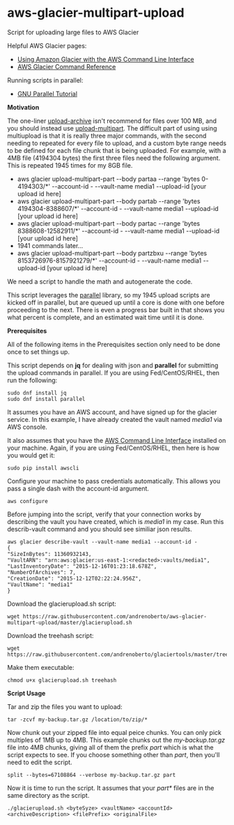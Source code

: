 # aws-glacier-multipart-upload
Script for uploading large files to AWS Glacier

Helpful AWS Glacier pages:
 - <a href="http://docs.aws.amazon.com/cli/latest/userguide/cli-using-glacier.html#cli-using-glacier-initiate">Using Amazon Glacier with the AWS Command Line Interface</a>
 - <a href="http://docs.aws.amazon.com/cli/latest/reference/glacier/index.html#cli-aws-glacier">AWS Glacier Command Reference</a>

Running scripts in parallel:
 - <a href="https://www.gnu.org/software/parallel/parallel_tutorial.html">GNU Parallel Tutorial</a>

**Motivation**

The one-liner <a href="http://docs.aws.amazon.com/cli/latest/reference/glacier/upload-archive.html">upload-archive</a> isn't recommend for files over 100 MB, and you should instead use <a href="http://docs.aws.amazon.com/cli/latest/reference/glacier/upload-multipart-part.html">upload-multipart<a/>. The difficult part of using using multiupload is that it is really three major commands, with the second needing to repeated for every file to upload, and a custom byte range needs to be defined for each file chunk that is being uploaded.  For example, with a 4MB file (4194304 bytes) the first three files need the following argument.  This is repeated 1945 times for my 8GB file.
 - aws glacier upload-multipart-part --body partaa --range 'bytes 0-4194303/*' --account-id - --vault-name media1 --upload-id [your upload id here]
 - aws glacier upload-multipart-part --body partab --range 'bytes 4194304-8388607/*' --account-id - --vault-name media1 --upload-id [your upload id here]
 - aws glacier upload-multipart-part --body partac --range 'bytes 8388608-12582911/*' --account-id - --vault-name media1 --upload-id [your upload id here]
 - 1941 commands later...
 - aws glacier upload-multipart-part --body partzbxu --range 'bytes 8153726976-8157921279/*' --account-id - --vault-name media1 --upload-id [your upload id here]

We need a script to handle the math and autogenerate the code.  

This script leverages the <a href="https://www.gnu.org/software/parallel/parallel_tutorial.html">parallel</a> library, so my 1945 upload scripts are kicked off in parallel, but are queued up until a core is done with one before proceeding to the next.  There is even a progress bar built in that shows you what percent is complete, and an estimated wait time until it is done.

**Prerequisites**

All of the following items in the Prerequisites section only need to be done once to set things up. 

This script depends on <b>jq</b> for dealing with json and <b>parallel</b> for submitting the upload commands in parallel.  If you are using Fed/CentOS/RHEL, then run the following:

    sudo dnf install jq
    sudo dnf install parallel

It assumes you have an AWS account, and have signed up for the glacier service.  In this example, I have already created the vault named <i>media1</i> via AWS console.

It also assumes that you have the <a href="http://docs.aws.amazon.com/cli/latest/userguide/installing.html">AWS Command Line Interface</a> installed on your machine.  Again, if you are using Fed/CentOS/RHEL, then here is how you would get it:

    sudo pip install awscli

Configure your machine to pass credentials automatically.  This allows you pass a single dash with the account-id argument.

    aws configure

Before jumping into the script, verify that your connection works by describing the vault you have created, which is <i>media1</i> in my case. Run this describ-vault command and you should see similiar json results. 

    aws glacier describe-vault --vault-name media1 --account-id -
    {
    "SizeInBytes": 11360932143, 
    "VaultARN": "arn:aws:glacier:us-east-1:<redacted>:vaults/media1", 
    "LastInventoryDate": "2015-12-16T01:23:18.678Z", 
    "NumberOfArchives": 7, 
    "CreationDate": "2015-12-12T02:22:24.956Z", 
    "VaultName": "media1"
    }

Download the glacierupload.sh script:

    wget https://raw.githubusercontent.com/andrenoberto/aws-glacier-multipart-upload/master/glacierupload.sh

Download the treehash script:

    wget https://raw.githubusercontent.com/andrenoberto/glaciertools/master/treehash

Make them executable:

    chmod u+x glacierupload.sh treehash

**Script Usage**

Tar and zip the files you want to upload:

    tar -zcvf my-backup.tar.gz /location/to/zip/*

Now chunk out your zipped file into equal peice chunks.  You can only pick multiples of 1MB up to 4MB.  This example chunks out the <i>my-backup.tar.gz</i> file into 4MB chunks, giving all of them the prefix <i>part</i> which is what the script expects to see.  If you choose something other than <i>part</i>, then you'll need to edit the script.

    split --bytes=67108864 --verbose my-backup.tar.gz part

Now it is time to run the script.  It assumes that your <i>part*</i> files are in the same directory as the script.

    ./glacierupload.sh <byteSyze> <vaultName> <accountId> <archiveDescription> <filePrefix> <originalFile>


